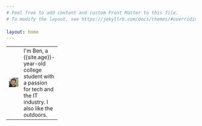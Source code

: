 ```yaml
---
# Feel free to add content and custom Front Matter to this file.
# To modify the layout, see https://jekyllrb.com/docs/themes/#overriding-theme-defaults

layout: home
---
```


  <table class="post-list">
      <tr class="post-table">
      <td class="post-table" width="25vw">
        <img src="/assets/ben.png" class="profile-image">
      </td>
      <td class="post-table" width="75vw">
      I'm Ben, a {{site.age}}-year-old college student with a passion for tech and the IT industry. I also like the outdoors.
      </td>
      </tr>
  </table>